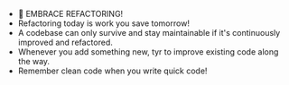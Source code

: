 - 🤝 EMBRACE REFACTORING!
- Refactoring today is work you save tomorrow!
- A codebase can only survive and stay maintainable if it's continuously improved and refactored.
- Whenever you add something new, tyr to improve existing code along the way.
- Remember clean code when you write quick code!
